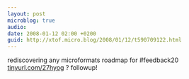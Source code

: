 ```yaml
---
layout: post
microblog: true
audio: 
date: 2008-01-12 02:00 +0200
guid: http://xtof.micro.blog/2008/01/12/t590709122.html
---
```

rediscovering any microformats roadmap for #feedback20 [tinyurl.com/27hyog](http://tinyurl.com/27hyog) ? followup!
